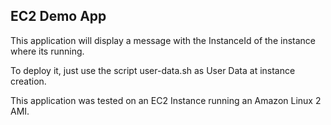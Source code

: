 ## EC2 Demo App

This application will display a message with the InstanceId of the instance where its running. 

To deploy it, just use the script user-data.sh as User Data at instance creation. 

This application was tested on an EC2 Instance running an Amazon Linux 2 AMI. 